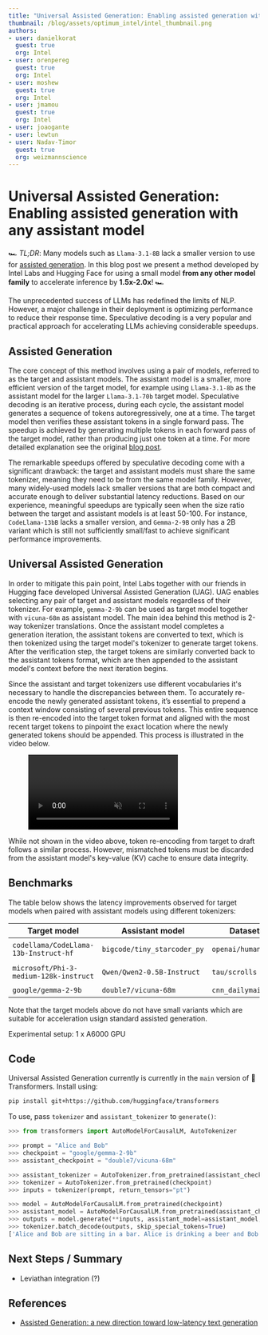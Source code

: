 ```yaml
---
title: "Universal Assisted Generation: Enabling assisted generation with any assistant model"
thumbnail: /blog/assets/optimum_intel/intel_thumbnail.png
authors:
- user: danielkorat
  guest: true
  org: Intel
- user: orenpereg
  guest: true
  org: Intel
- user: moshew
  guest: true
  org: Intel
- user: jmamou
  guest: true
  org: Intel
- user: joaogante
- user: lewtun
- user: Nadav-Timor
  guest: true
  org: weizmannscience
---
```


# Universal Assisted Generation: Enabling assisted generation with any assistant model

🏎️ <em>TL;DR</em>: Many models such as `Llama-3.1-8B` lack a smaller version to use for [assisted generation](https://huggingface.co/blog/assisted-generation). In this blog post we present a method developed by Intel Labs and Hugging Face for using a small model **from any other model family** to accelerate inference by **1.5x-2.0x**! 🏎️

The unprecedented success of LLMs has redefined the limits of NLP. However, a major challenge in their deployment is optimizing performance to reduce their response time.
Speculative decoding is a very popular and practical approach for accelerating LLMs achieving considerable speedups.

## Assisted Generation
 
The core concept of this method involves using a pair of models, referred to as the target and assistant models. The assistant model is a smaller, more efficient version of the target model, for example using `Llama-3.1-8b` as the assistant model for the larger `Llama-3.1-70b` target model.
Speculative decoding is an iterative process, during each cycle, the assistant model generates a sequence of tokens autoregressively, one at a time. The target model then verifies these assistant tokens in a single forward pass. The speedup is achieved by generating multiple tokens in each forward pass of the target model, rather than producing just one token at a time. For more detailed explanation see the original [blog post](https://huggingface.co/blog/assisted-generation).

The remarkable speedups offered by speculative decoding come with a significant drawback: the target and assistant models must share the same tokenizer, meaning they need to be from the same model family. However, many widely-used models lack smaller versions that are both compact and accurate enough to deliver substantial latency reductions. Based on our experience, meaningful speedups are typically seen when the size ratio between the target and assistant models is at least 50-100. For instance, `CodeLlama-13bB` lacks a smaller version, and `Gemma-2-9B` only has a 2B variant which is still not sufficiently small/fast to achieve significant performance improvements.

## Universal Assisted Generation
 
In order to mitigate this pain point, Intel Labs together with our friends in Hugging face developed Universal Assisted Generation (UAG). UAG enables selecting any pair of target and assistant models regardless of their tokenizer. For example, `gemma-2-9b` can be used as target model together with `vicuna-68m` as assistant model. The main idea behind this method is 2-way tokenizer translations. Once the assistant model completes a generation iteration, the assistant tokens are converted to text, which is then tokenized using the target model's tokenizer to generate target tokens. After the verification step, the target tokens are similarly converted back to the assistant tokens format, which are then appended to the assistant model's context before the next iteration begins.

Since the assistant and target tokenizers use different vocabularies it's necessary to handle the discrepancies between them. To accurately re-encode the newly generated assistant tokens, it’s essential to prepend a context window consisting of several previous tokens. This entire sequence is then re-encoded into the target token format and aligned with the most recent target tokens to pinpoint the exact location where the newly generated tokens should be appended. This process is illustrated in the video below.


<!-- [GIF 1 -- FWD PASS] -->
<figure class="image table text-center m-0 w-full">
    <video
        style="max-width: 80%; margin: auto;"
        autoplay loop muted playsinline
        src="https://huggingface.co/datasets/huggingface/documentation-images/resolve/main/blog/universal-assisted-generation/method-animation.mov"
    ></video>
</figure>

While not shown in the video above, token re-encoding from target to draft follows a similar process. However, mismatched tokens must be discarded from the assistant model's key-value (KV) cache to ensure data integrity.


## Benchmarks

The table below shows the latency improvements observed for target models when paired with assistant models using different tokenizers:

| Target model | Assistant model | Dataset | Task | Speedup |
|----------------------|---------------------|---------------------------|---------------------------|---------------------------|
| `codellama/CodeLlama-13b-Instruct-hf` | `bigcode/tiny_starcoder_py` | `openai/humaneval` | code generation | **1.90x** |
| `microsoft/Phi-3-medium-128k-instruct` | `Qwen/Qwen2-0.5B-Instruct`  | `tau/scrolls`   | long-context summarization | **1.91x** |
| `google/gemma-2-9b` | `double7/vicuna-68m`  | `cnn_dailymail`   | summarization | **1.76x** |

Note that the target models above do not have small variants which are suitable for acceleration usign standard assisted generation.

Experimental setup: 1 x A6000 GPU

## Code

Universal Assisted Generation currently is currently in the `main` version of 🤗 Transformers. Install using:

```bash
pip install git+https://github.com/huggingface/transformers
```

To use, pass `tokenizer` and `assistant_tokenizer` to `generate()`:

```python
>>> from transformers import AutoModelForCausalLM, AutoTokenizer

>>> prompt = "Alice and Bob"
>>> checkpoint = "google/gemma-2-9b"
>>> assistant_checkpoint = "double7/vicuna-68m"

>>> assistant_tokenizer = AutoTokenizer.from_pretrained(assistant_checkpoint)
>>> tokenizer = AutoTokenizer.from_pretrained(checkpoint)
>>> inputs = tokenizer(prompt, return_tensors="pt")

>>> model = AutoModelForCausalLM.from_pretrained(checkpoint)
>>> assistant_model = AutoModelForCausalLM.from_pretrained(assistant_checkpoint)
>>> outputs = model.generate(**inputs, assistant_model=assistant_model, tokenizer=tokenizer, assistant_tokenizer=assistant_tokenizer)
>>> tokenizer.batch_decode(outputs, skip_special_tokens=True)
['Alice and Bob are sitting in a bar. Alice is drinking a beer and Bob is drinking a']
```


## Next Steps / Summary

- Leviathan integration (?)


## References
- [Assisted Generation: a new direction toward low-latency text generation](https://huggingface.co/blog/assisted-generation)

